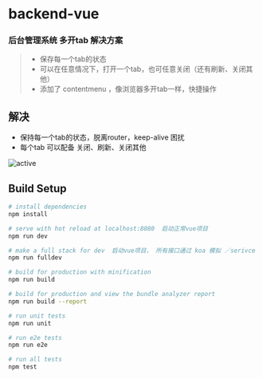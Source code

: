 
# backend-vue

### 后台管理系统 多开tab 解决方案
>  - 保存每一个tab的状态
> - 可以在任意情况下，打开一个tab，也可任意关闭（还有刷新、关闭其他）
> - 添加了 contentmenu ，像浏览器多开tab一样，快捷操作


## 解决
- 保持每一个tab的状态，脱离router，keep-alive 困扰
- 每个tab 可以配备 关闭、刷新、关闭其他

![active](http://upload-images.jianshu.io/upload_images/5611290-d0bc1afdd45a3881.gif?imageMogr2/auto-orient/strip%7CimageView2/2/w/1240)


## Build Setup

``` bash
# install dependencies
npm install

# serve with hot reload at localhost:8080  启动正常vue项目
npm run dev

# make a full stack for dev  启动vue项目， 所有接口通过 koa 模拟 ／serivce
npm run fulldev

# build for production with minification
npm run build

# build for production and view the bundle analyzer report
npm run build --report

# run unit tests
npm run unit

# run e2e tests
npm run e2e

# run all tests
npm test
```
